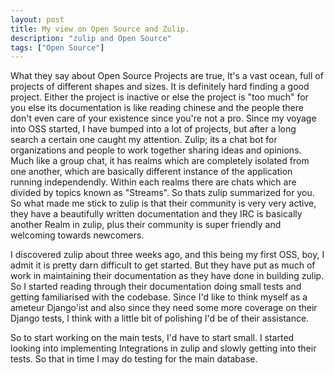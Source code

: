 ```yaml
---
layout: post
title: My view on Open Source and Zulip.
description: "zulip and Open Source"
tags: ["Open Source"]
---
```


What they say about Open Source Projects are true, It's a vast ocean, full of projects of different shapes and sizes. It is definitely hard finding a good project. Either the project is inactive or else the project is "too much" for you else its documentation is like reading chinese and the people there don't even care of your existence since you're not a pro. Since my voyage into OSS started, I have bumped into a lot of projects, but after a long search a certain one caught my attention. Zulip; its a chat bot for organizations and people to work together sharing ideas and opinions. Much like a group chat, it has realms which are completely isolated from one another, which are basically different instance of the application running independendly. Within each realms there are chats which are divided by topics known as "Streams". So thats zulip summarized for you. So what made me stick to zulip is that their community is very very active, they have a beautifully written documentation and they IRC is basically another Realm in zulip, plus their community is super friendly and welcoming towards newcomers. 

I discovered zulip about three weeks ago, and this being my first OSS, boy, I admit it is pretty darn difficult to get started. But they have put as much of work in maintaining their documentation as they have done in building zulip. So I started reading through their documentation doing small tests and getting familiarised with the codebase. Since I'd like to think myself as a ameteur Django'ist and also since they need some more coverage on their Django tests, I think with a little bit of polishing I'd be of their assistance.

So to start working on the main tests, I'd have to start small. I started looking into implementing Integrations in zulip and slowly getting into their tests. So that in time I may do testing for the main database.
